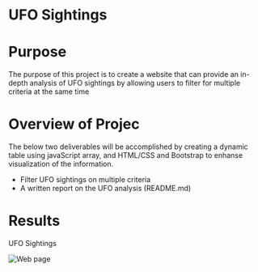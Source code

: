 # UFO Sightings 

# Purpose

The purpose of this project is to create a website that can provide an in-depth analysis of UFO sightings by allowing users to filter for multiple criteria at the same time



# Overview of Projec

The below two deliverables will be accomplished by creating a dynamic table using javaScript array, and HTML/CSS and Bootstrap to enhanse visualization of the information. 

* Filter UFO sightings on multiple criteria
* A written report on the UFO analysis (README.md)


# Results

UFO Sightings

![Web page](https://user-images.githubusercontent.com/102333060/173249806-dae7a0c2-2d84-476f-b8df-918a9f2e7175.png)



